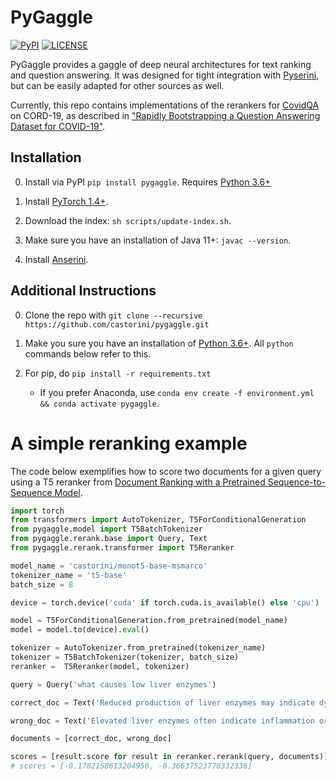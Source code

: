 # PyGaggle

[![PyPI](https://img.shields.io/pypi/v/pygaggle?color=brightgreen)](https://pypi.org/project/pygaggle/)
[![LICENSE](https://img.shields.io/badge/license-Apache-blue.svg?style=flat)](https://www.apache.org/licenses/LICENSE-2.0)

PyGaggle provides a gaggle of deep neural architectures for text ranking and question answering.
It was designed for tight integration with [Pyserini](http://pyserini.io/), but can be easily adapted for other sources as well.

Currently, this repo contains implementations of the rerankers for [CovidQA](https://github.com/castorini/pygaggle/blob/master/data/) on CORD-19, as described in ["Rapidly Bootstrapping a Question Answering Dataset for COVID-19"](https://arxiv.org/abs/2004.11339).

## Installation

0. Install via PyPI `pip install pygaggle`. Requires [Python 3.6+](https://www.python.org/downloads/)

0. Install [PyTorch 1.4+](http://pytorch.org/).

0. Download the index: `sh scripts/update-index.sh`.

0. Make sure you have an installation of Java 11+: `javac --version`.

0. Install [Anserini](https://github.com/castorini/anserini).

## Additional Instructions

0. Clone the repo with `git clone --recursive https://github.com/castorini/pygaggle.git`

0. Make you sure you have an installation of [Python 3.6+](https://www.python.org/downloads/). All `python` commands below refer to this.

0. For pip, do `pip install -r requirements.txt`
    * If you prefer Anaconda, use `conda env create -f environment.yml && conda activate pygaggle`.


# A simple reranking example
The code below exemplifies how to score two documents for a given query using a T5 reranker from [Document Ranking with a Pretrained
Sequence-to-Sequence Model](https://arxiv.org/pdf/2003.06713.pdf).
```python
import torch
from transformers import AutoTokenizer, T5ForConditionalGeneration
from pygaggle.model import T5BatchTokenizer
from pygaggle.rerank.base import Query, Text
from pygaggle.rerank.transformer import T5Reranker

model_name = 'castorini/monot5-base-msmarco'
tokenizer_name = 't5-base'
batch_size = 8

device = torch.device('cuda' if torch.cuda.is_available() else 'cpu')

model = T5ForConditionalGeneration.from_pretrained(model_name)
model = model.to(device).eval()

tokenizer = AutoTokenizer.from_pretrained(tokenizer_name)
tokenizer = T5BatchTokenizer(tokenizer, batch_size)
reranker =  T5Reranker(model, tokenizer)

query = Query('what causes low liver enzymes')

correct_doc = Text('Reduced production of liver enzymes may indicate dysfunction of the liver. This article explains the causes and symptoms of low liver enzymes. Scroll down to know how the production of the enzymes can be accelerated.')

wrong_doc = Text('Elevated liver enzymes often indicate inflammation or damage to cells in the liver. Inflamed or injured liver cells leak higher than normal amounts of certain chemicals, including liver enzymes, into the bloodstream, elevating liver enzymes on blood tests.')

documents = [correct_doc, wrong_doc]

scores = [result.score for result in reranker.rerank(query, documents)]
# scores = [-0.1782158613204956, -0.36637523770332336]
```

